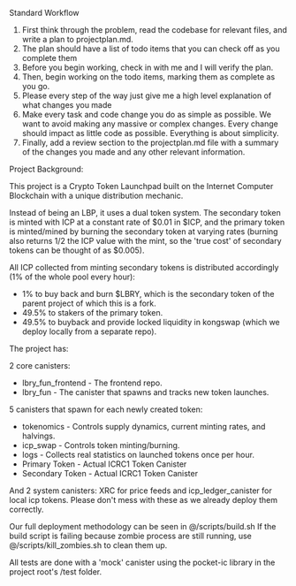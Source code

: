 Standard Workflow
1. First think through the problem, read the codebase for relevant files, and write a plan to projectplan.md.
2. The plan should have a list of todo items that you can check off as you complete them
3. Before you begin working, check in with me and I will verify the plan.
4. Then, begin working on the todo items, marking them as complete as you go.
5. Please every step of the way just give me a high level explanation of what changes you made
6. Make every task and code change you do as simple as possible. We want to avoid making any massive or complex changes. Every change should impact as little code as possible. Everything is about simplicity.
7. Finally, add a review section to the projectplan.md file with a summary of the changes you made and any other relevant information.


Project Background:

This project is a Crypto Token Launchpad built on the Internet Computer Blockchain with a unique distribution mechanic.

Instead of being an LBP, it uses a dual token system. The secondary token is minted with ICP at a constant rate of $0.01 in $ICP, and the primary token is minted/mined by burning the secondary token at varying rates (burning also returns 1/2 the ICP value with the mint, so the 'true cost' of secondary tokens can be thought of as $0.005).

All ICP collected from minting secondary tokens is distributed accordingly (1% of the whole pool every hour):

- 1% to buy back and burn $LBRY, which is the secondary token of the parent project of which this is a fork.
- 49.5% to stakers of the primary token.
- 49.5% to buyback and provide locked liquidity in kongswap (which we deploy locally from a separate repo).

The project has:

2 core canisters:
- lbry_fun_frontend - The frontend repo.
- lbry_fun - The canister that spawns and tracks new token launches.

5 canisters that spawn for each newly created token:
- tokenomics - Controls supply dynamics, current minting rates, and halvings.
- icp_swap - Controls token minting/burning.
- logs - Collects real statistics on launched tokens once per hour.
- Primary Token - Actual ICRC1 Token Canister
- Secondary Token - Actual ICRC1 Token Canister

And 2 system canisters: XRC for price feeds and icp_ledger_canister for local icp tokens. Please don't mess with these as we already deploy them correctly.

Our full deployment methodology can be seen in @/scripts/build.sh
If the build script is failing because zombie process are still running, use @/scripts/kill_zombies.sh to clean them up.

All tests are done with a 'mock' canister using the pocket-ic library in the project root's /test folder.
